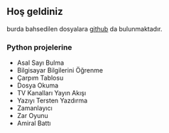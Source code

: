 ## Hoş geldiniz

burda bahsedilen dosyalara [github](https://github.com/erensenell/python-projeleri) da bulunmaktadır.


### Python projelerine

- Asal Sayı Bulma
- Bilgisayar Bilgilerini Öğrenme
- Çarpım Tablosu
- Dosya Okuma
- TV Kanalları Yayın Akışı
- Yazıyı Tersten Yazdırma
- Zamanlayıcı
- Zar Oyunu
- Amiral Battı

